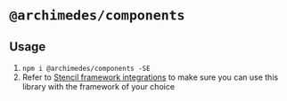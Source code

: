 # `@archimedes/components`

## Usage

1. `npm i @archimedes/components -SE`
2. Refer to [Stencil framework integrations](https://stenciljs.com/docs/overview) to make sure you can use this library with the framework of your choice
